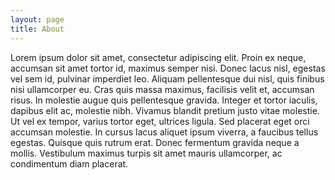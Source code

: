```yaml
---
layout: page
title: About
---
```


Lorem ipsum dolor sit amet, consectetur adipiscing elit. Proin ex neque, accumsan sit amet tortor id, maximus semper nisi. Donec lacus nisl, egestas vel sem id, pulvinar imperdiet leo. Aliquam pellentesque dui nisl, quis finibus nisi ullamcorper eu. Cras quis massa maximus, facilisis velit et, accumsan risus. In molestie augue quis pellentesque gravida. Integer et tortor iaculis, dapibus elit ac, molestie nibh. Vivamus blandit pretium justo vitae molestie. Ut vel ex tempor, varius tortor eget, ultrices ligula. Sed placerat eget orci accumsan molestie. In cursus lacus aliquet ipsum viverra, a faucibus tellus egestas. Quisque quis rutrum erat. Donec fermentum gravida neque a mollis. Vestibulum maximus turpis sit amet mauris ullamcorper, ac condimentum diam placerat. 